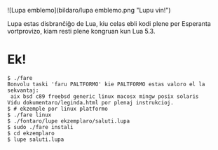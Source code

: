 ![Lupa emblemo](bildaro/lupa emblemo.png "Lupu vin!")

Lupa estas disbranĉiĝo de Lua, kiu celas ebli kodi plene per Esperanta
vortprovizo, kiam resti plene kongruan kun Lua 5.3.

# Ek!

    $ ./fare
    Bonvolu taski 'faru PALTFORMO' kie PALTFORMO estas valoro el la sekvantaj:
     aix bsd c89 freebsd generic linux macosx mingw posix solaris
    Vidu dokumentaro/leginda.html por plenaj instrukcioj.
    $ # ekzemple por linux platformo
    $ ./fare linux 
    $ ./fontaro/lupe ekzemplaro/saluti.lupa
    $ sudo ./fare instali
    $ cd ekzemplaro
    $ lupe saluti.lupa

